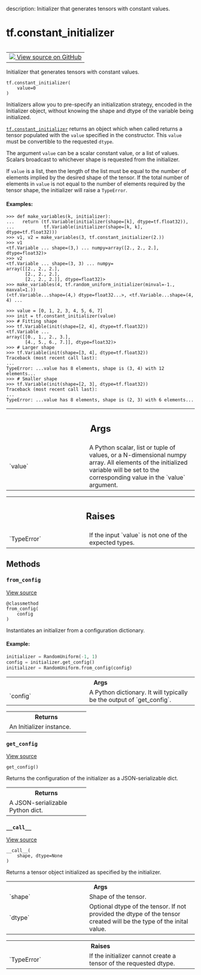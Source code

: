 description: Initializer that generates tensors with constant values.

<div itemscope itemtype="http://developers.google.com/ReferenceObject">
<meta itemprop="name" content="tf.constant_initializer" />
<meta itemprop="path" content="Stable" />
<meta itemprop="property" content="__call__"/>
<meta itemprop="property" content="__init__"/>
<meta itemprop="property" content="from_config"/>
<meta itemprop="property" content="get_config"/>
</div>

# tf.constant_initializer

<!-- Insert buttons and diff -->

<table class="tfo-notebook-buttons tfo-api nocontent" align="left">
<td>
  <a target="_blank" href="https://github.com/tensorflow/tensorflow/blob/r2.3/tensorflow/python/ops/init_ops_v2.py#L178-L266">
    <img src="https://www.tensorflow.org/images/GitHub-Mark-32px.png" />
    View source on GitHub
  </a>
</td>
</table>



Initializer that generates tensors with constant values.

<pre class="devsite-click-to-copy prettyprint lang-py tfo-signature-link">
<code>tf.constant_initializer(
    value=0
)
</code></pre>



<!-- Placeholder for "Used in" -->

Initializers allow you to pre-specify an initialization strategy, encoded in
the Initializer object, without knowing the shape and dtype of the variable
being initialized.

<a href="../tf/constant_initializer.md"><code>tf.constant_initializer</code></a> returns an object which when called returns a tensor
populated with the `value` specified in the constructor. This `value` must be
convertible to the requested `dtype`.

The argument `value` can be a scalar constant value, or a list of
values. Scalars broadcast to whichever shape is requested from the
initializer.

If `value` is a list, then the length of the list must be equal to the number
of elements implied by the desired shape of the tensor. If the total number of
elements in `value` is not equal to the number of elements required by the
tensor shape, the initializer will raise a `TypeError`.

#### Examples:



```
>>> def make_variables(k, initializer):
...   return (tf.Variable(initializer(shape=[k], dtype=tf.float32)),
...           tf.Variable(initializer(shape=[k, k], dtype=tf.float32)))
>>> v1, v2 = make_variables(3, tf.constant_initializer(2.))
>>> v1
<tf.Variable ... shape=(3,) ... numpy=array([2., 2., 2.], dtype=float32)>
>>> v2
<tf.Variable ... shape=(3, 3) ... numpy=
array([[2., 2., 2.],
       [2., 2., 2.],
       [2., 2., 2.]], dtype=float32)>
>>> make_variables(4, tf.random_uniform_initializer(minval=-1., maxval=1.))
(<tf.Variable...shape=(4,) dtype=float32...>, <tf.Variable...shape=(4, 4) ...
```

```
>>> value = [0, 1, 2, 3, 4, 5, 6, 7]
>>> init = tf.constant_initializer(value)
>>> # Fitting shape
>>> tf.Variable(init(shape=[2, 4], dtype=tf.float32))
<tf.Variable ...
array([[0., 1., 2., 3.],
       [4., 5., 6., 7.]], dtype=float32)>
>>> # Larger shape
>>> tf.Variable(init(shape=[3, 4], dtype=tf.float32))
Traceback (most recent call last):
...
TypeError: ...value has 8 elements, shape is (3, 4) with 12 elements...
>>> # Smaller shape
>>> tf.Variable(init(shape=[2, 3], dtype=tf.float32))
Traceback (most recent call last):
...
TypeError: ...value has 8 elements, shape is (2, 3) with 6 elements...
```

<!-- Tabular view -->
 <table class="responsive fixed orange">
<colgroup><col width="214px"><col></colgroup>
<tr><th colspan="2"><h2 class="add-link">Args</h2></th></tr>

<tr>
<td>
`value`
</td>
<td>
A Python scalar, list or tuple of values, or a N-dimensional numpy
array. All elements of the initialized variable will be set to the
corresponding value in the `value` argument.
</td>
</tr>
</table>



<!-- Tabular view -->
 <table class="responsive fixed orange">
<colgroup><col width="214px"><col></colgroup>
<tr><th colspan="2"><h2 class="add-link">Raises</h2></th></tr>

<tr>
<td>
`TypeError`
</td>
<td>
If the input `value` is not one of the expected types.
</td>
</tr>
</table>



## Methods

<h3 id="from_config"><code>from_config</code></h3>

<a target="_blank" href="https://github.com/tensorflow/tensorflow/blob/r2.3/tensorflow/python/ops/init_ops_v2.py#L70-L90">View source</a>

<pre class="devsite-click-to-copy prettyprint lang-py tfo-signature-link">
<code>@classmethod</code>
<code>from_config(
    config
)
</code></pre>

Instantiates an initializer from a configuration dictionary.


#### Example:



```python
initializer = RandomUniform(-1, 1)
config = initializer.get_config()
initializer = RandomUniform.from_config(config)
```

<!-- Tabular view -->
 <table class="responsive fixed orange">
<colgroup><col width="214px"><col></colgroup>
<tr><th colspan="2">Args</th></tr>

<tr>
<td>
`config`
</td>
<td>
A Python dictionary.
It will typically be the output of `get_config`.
</td>
</tr>
</table>



<!-- Tabular view -->
 <table class="responsive fixed orange">
<colgroup><col width="214px"><col></colgroup>
<tr><th colspan="2">Returns</th></tr>
<tr class="alt">
<td colspan="2">
An Initializer instance.
</td>
</tr>

</table>



<h3 id="get_config"><code>get_config</code></h3>

<a target="_blank" href="https://github.com/tensorflow/tensorflow/blob/r2.3/tensorflow/python/ops/init_ops_v2.py#L265-L266">View source</a>

<pre class="devsite-click-to-copy prettyprint lang-py tfo-signature-link">
<code>get_config()
</code></pre>

Returns the configuration of the initializer as a JSON-serializable dict.


<!-- Tabular view -->
 <table class="responsive fixed orange">
<colgroup><col width="214px"><col></colgroup>
<tr><th colspan="2">Returns</th></tr>
<tr class="alt">
<td colspan="2">
A JSON-serializable Python dict.
</td>
</tr>

</table>



<h3 id="__call__"><code>__call__</code></h3>

<a target="_blank" href="https://github.com/tensorflow/tensorflow/blob/r2.3/tensorflow/python/ops/init_ops_v2.py#L248-L263">View source</a>

<pre class="devsite-click-to-copy prettyprint lang-py tfo-signature-link">
<code>__call__(
    shape, dtype=None
)
</code></pre>

Returns a tensor object initialized as specified by the initializer.


<!-- Tabular view -->
 <table class="responsive fixed orange">
<colgroup><col width="214px"><col></colgroup>
<tr><th colspan="2">Args</th></tr>

<tr>
<td>
`shape`
</td>
<td>
Shape of the tensor.
</td>
</tr><tr>
<td>
`dtype`
</td>
<td>
Optional dtype of the tensor. If not provided the dtype of the
tensor created will be the type of the inital value.
</td>
</tr>
</table>



<!-- Tabular view -->
 <table class="responsive fixed orange">
<colgroup><col width="214px"><col></colgroup>
<tr><th colspan="2">Raises</th></tr>

<tr>
<td>
`TypeError`
</td>
<td>
If the initializer cannot create a tensor of the requested
dtype.
</td>
</tr>
</table>





